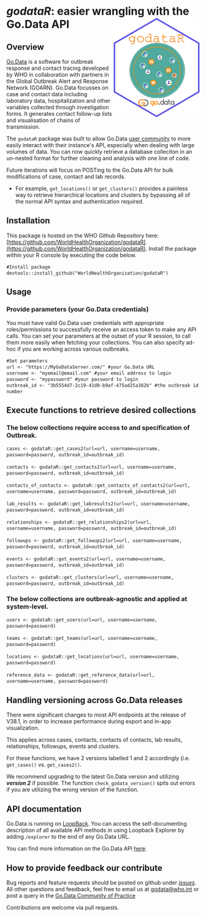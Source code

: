 # _godataR_: easier wrangling with the Go.Data API <img src="assets/hex-godataR_nourl.png" align="right" height="260"/>

## Overview
[Go.Data](https://www.who.int/tools/godata) is a software for outbreak response and contact tracing developed by WHO in collaboration with partners in the Global Outbreak Alert and Response Network (GOARN). Go.Data focusses on case and contact data including laboratory data, hospitalization and other variables collected through investigation forms. It generates contact follow-up lists and visualisation of chains of transmission.

The `godataR` package was built to allow Go.Data [user community](https://community-godata.who.int/) to more easily interact with their instance's API, especially when dealing with large volumes of data. You can now quickly retrieve a database colleciton in an un-nested format for further cleaning and analysis with one line of code. 

Future iterations will focus on POSTing to the Go.Data API for bulk modifications of case, contact and lab records.

- For example, `get_locations()` or `get_clusters()` provides a painless way to retrieve hierarchical locations and clusters by bypassing all of the normal API syntax and authentication required.

## Installation
This package is hosted on the WHO Github Repository here: [https://github.com/WorldHealthOrganization/godataR](https://github.com/WorldHealthOrganization/godataR).
Install the package within your R console by executing the code below.

```
#Install package
devtools::install_github("WorldHealthOrganization/godataR")
```
## Usage

### Provide parameters (your Go.Data credentials)
You must have valid Go.Data user credentials with appropriate roles/permissions to successfully receive an access token to make any API calls. 
You can set your parameters at the outset of your R session, to call them more easily when fetching your collections. You can also specify ad-hoc if you are working across various outbreaks.

```
#Set parameters
url <- "https://MyGoDataServer.com/" #your Go.Data URL
username <- "myemail@email.com" #your email address to login
password <- "mypassword" #your password to login
outbreak_id <- "3b5554d7-2c19-41d0-b9af-475ad25a382b" #the outbreak id number
```

## Execute functions to retrieve desired collections

### The below collections require access to and specification of Outbreak.
```
cases <- godataR::get_cases2(url=url, username=username, password=password, outbreak_id=outbreak_id)

contacts <- godataR::get_contacts2(url=url, username=username, password=password, outbreak_id=outbreak_id)

contacts_of_contacts <- godataR::get_contacts_of_contacts2(url=url, username=username, password=password, outbreak_id=outbreak_id)

lab_results <- godataR::get_labresults2(url=url, username=username, password=password, outbreak_id=outbreak_id)

relationships <- godataR::get_relationships2(url=url, username=username, password=password, outbreak_id=outbreak_id)

followups <- godataR::get_followups2(url=url, username=username, password=password, outbreak_id=outbreak_id)

events <- godataR::get_events2(url=url, username=username, password=password, outbreak_id=outbreak_id)

clusters <- godataR::get_clusters(url=url, username=username, password=password, outbreak_id=outbreak_id)

```

### The below collections are outbreak-agnostic and applied at system-level.
```
users <- godataR::get_users(url=url, username=username, password=password) 

teams <- godataR::get_teams(url=url, username=username, password=password)

locations <- godataR::get_locations(url=url, username=username, password=password)

reference_data <- godataR::get_reference_data(url=url, username=username, password=password)
```

## Handling versioning across Go.Data releases
There were significant changes to most API endpoints at the release of V38.1, in order to increase performance during export and in-app visualization.

This applies across cases, contacts, contacts of contacts, lab results, relationships, followups, events and clusters. 

For these functions, we have 2 versions labelled 1 and 2 accordingly (i.e. `get_cases()` vs. `get_cases2()`.

We recommend upgrading to the latest Go.Data version and utilizing ***version 2*** if possible.
The function `check_godata_version()` spits out errors if you are utilizing the wrong version of the function.


## API documentation
Go.Data is running on [LoopBack](https://loopback.io/doc/index.html). You can access the self-documenting description of all available API methods in using Loopback Explorer by adding `/explorer` to the end of any Go.Data URL.  

You can find more information on the Go.Data API [here](https://worldhealthorganization.github.io/godata/api-docs/).

## How to provide feedback our contribute
Bug reports and feature requests should be posted on github under [_issues_](https://github.com/WorldHealthOrganization/godataR/issues). All other questions and feedback, feel free to email us at godata@who.int or post a query in the [Go.Data Community of Practice](https://community-godata.who.int/) 

Contributions are welcome via pull requests.
